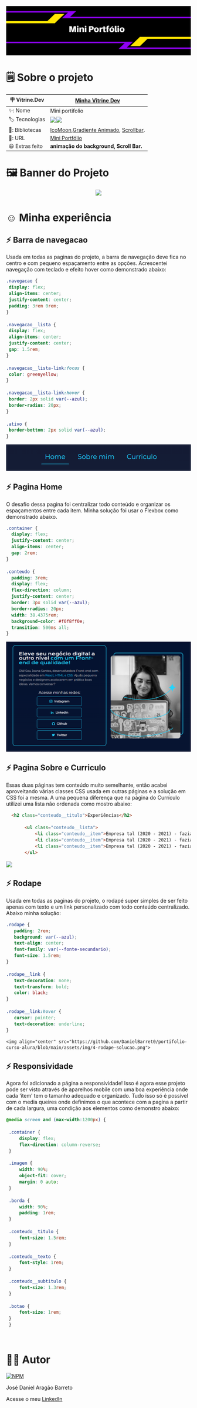 <div align="center">
<img align="center" src="https://github.com/DanielBarret0/portifolio-curso-alura/blob/main/assets/img/capa-projeto.png">
</div>

# 🗒️ Sobre o projeto

| 🪧 Vitrine.Dev |  [Minha Vitrine Dev](https://cursos.alura.com.br/vitrinedev/danielbarreto)   |
| -------------  | --- |
| ✨: Nome        | Mini portifolio
| 🏷️ Tecnologias | <img src="https://img.shields.io/badge/HTML5-E34F26?style=for-the-badge&logo=html5&logoColor=white"><img src="https://img.shields.io/badge/CSS3-1572B6?style=for-the-badge&logo=css3&logoColor=white">
  | 🎇: Bibliotecas |  [IcoMoon](https://icomoon.io/),[Gradiente Animado](https://www.gradient-animator.com/), [Scrollbar](https://www.cssportal.com/css-scrollbar-generator/).
| 🚀: URL         | [Mini Portfólio](https://portifolio-curso-alura.bohr.io/)
| :laughing: Extras feito     | **animação do background, Scroll Bar.**
<!-- Inserir imagem com a #vitrinedev ao final do link -->

# 🖼️ Banner do Projeto
<div align="center">
<img src="https://github.com/DanielBarret0/portifolio-curso-alura/blob/main/assets/img/3-gif-sobre-e-curriculo.gif#vitrinedev">
</div>


# :relaxed: Minha experiência

  
  ## :zap: Barra de navegacao
  Usada em todas as paginas do projeto, a barra de navegação deve fica no centro e com pequeno espaçamento entre as opções. Acrescentei navegação com teclado e efeito hover como demonstrado abaixo:
  
   ~~~CSS
.navegacao {
    display: flex;
    align-items: center;
    justify-content: center;
    padding: 3rem 0rem;
}

.navegacao__lista {
    display: flex;
    align-items: center;
    justify-content: center;
    gap: 1.5rem;
}

.navegacao__lista-link:focus {
    color: greenyellow;
}

.navegacao__lista-link:hover {
    border: 2px solid var(--azul);
    border-radius: 20px;
}

.ativo {
    border-bottom: 2px solid var(--azul);
}
  ~~~
  
  <img align="center" src="https://github.com/DanielBarret0/portifolio-curso-alura/blob/main/assets/img/2-gif-barra-navegacao.gif">

  ## :zap: Pagina Home
 O desafio dessa pagina foi centralizar todo conteúdo e organizar os espaçamentos entre cada item. Minha solução foi usar o Flexbox como demonstrado abaixo.
  
  ~~~CSS
.container {
    display: flex;
    justify-content: center;
    align-items: center;
    gap: 2rem;
}

.conteudo {
    padding: 3rem;
    display: flex;
    flex-direction: column;
    justify-content: center;
    border: 3px solid var(--azul);
    border-radius: 20px;
    width: 38.4375rem;
    background-color: #f0f8ff0e;
    transition: 500ms all;
}
  ~~~
  
  <img align="center" src="https://github.com/DanielBarret0/portifolio-curso-alura/blob/main/assets/img/1-pagina-home-solucao.png">
  
  
   ## :zap: Pagina Sobre e Curriculo
  Essas duas páginas tem conteúdo muito semelhante, então acabei aproveitando várias classes CSS usada em outras páginas e a solução em CSS foi a mesma. A uma pequena diferença que na página do Currículo utilizei uma lista não ordenada como mostro abaixo:
  
  ~~~HTML
    <h2 class="conteudo__titulo">Experiências</h2>

         <ul class="conteudo__lista">
             <li class="conteudo__item">Empresa tal (2020 - 2021) - fazia isso e aquilo</li>
             <li class="conteudo__item">Empresa tal (2020 - 2021) - fazia isso e aquilo</li>
             <li class="conteudo__item">Empresa tal (2020 - 2021) - fazia isso e aquilo</li>
         </ul>
  ~~~
  
  <img align="center" src="https://github.com/DanielBarret0/portifolio-curso-alura/blob/main/assets/img/3-gif-sobre-e-curriculo.gif">
 
   ## :zap: Rodape
  Usada em todas as paginas do projeto, o rodapé super simples de ser feito apenas com texto e um link personalizado com todo conteúdo centralizado. Abaixo minha solução:
  
 ~~~CSS
.rodape {
    padding: 2rem;
    background: var(--azul);
    text-align: center;
    font-family: var(--fonte-secundario);
    font-size: 1.5rem;
}

.rodape__link {
    text-decoration: none;
    text-transform: bold;
    color: black;
}

.rodape__link:hover {
    cursor: pointer;
    text-decoration: underline;
}
  ~~~
  
    <img align="center" src="https://github.com/DanielBarret0/portifolio-curso-alura/blob/main/assets/img/4-rodape-solucao.png">
  
  ## :zap: Responsividade
  Agora foi adicionado a página a responsividade! Isso é agora esse projeto pode ser visto através de aparelhos mobile com uma boa experiência onde cada ‘item’ tem o tamanho adequado e organizado. Tudo isso só é possível com o media queires onde definimos o que acontece com a pagina a partir de cada largura, uma condição aos elementos como demonstro abaixo:
  
   ~~~CSS
   @media screen and (max-width:1200px) {

    .container {
        display: flex;
        flex-direction: column-reverse;
    }

    .imagem {
        width: 90%;
        object-fit: cover;
        margin: 0 auto;
    }

    .borda {
        width: 90%;
        padding: 1rem;
    }

    .conteudo__titulo {
        font-size: 1.5rem;
    }

    .conteudo__texto {
        font-style: 1rem;
    }

    .conteudo__subtitulo {
        font-size: 1.3rem;
    }

    .botao {
        font-size: 1rem;
    }
    }
   ~~~
  <img align="center" src="">
  

# 🙋‍♂️ Autor

[![NPM](https://img.shields.io/npm/l/react)](https://github.com/DanielBarret0/codeChella/blob/main/LICENSE.md)

José Daniel Aragão Barreto

Acesse o meu [LinkedIn](https://www.linkedin.com/in/daniel-barreto-1b763216a/)
 
